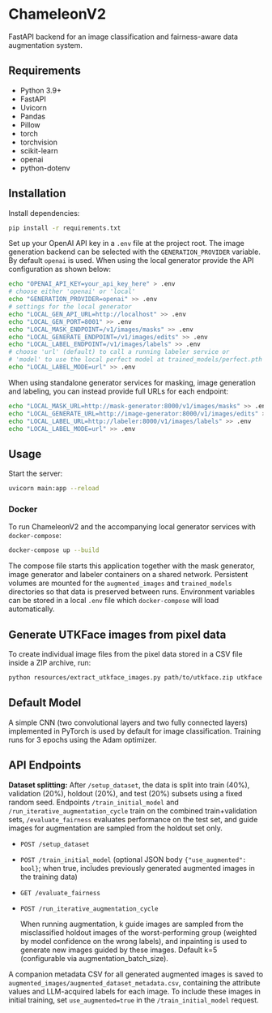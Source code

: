 # ChameleonV2

FastAPI backend for an image classification and fairness-aware data augmentation system.

## Requirements

- Python 3.9+
- FastAPI
- Uvicorn
- Pandas
- Pillow
- torch
- torchvision
- scikit-learn
- openai
- python-dotenv

## Installation

Install dependencies:

```bash
pip install -r requirements.txt
```

Set up your OpenAI API key in a `.env` file at the project root.  The image
generation backend can be selected with the `GENERATION_PROVIDER` variable.  By
default `openai` is used.  When using the local generator provide the API
configuration as shown below:

```bash
echo "OPENAI_API_KEY=your_api_key_here" > .env
# choose either 'openai' or 'local'
echo "GENERATION_PROVIDER=openai" >> .env
# settings for the local generator
echo "LOCAL_GEN_API_URL=http://localhost" >> .env
echo "LOCAL_GEN_PORT=8001" >> .env
echo "LOCAL_MASK_ENDPOINT=/v1/images/masks" >> .env
echo "LOCAL_GENERATE_ENDPOINT=/v1/images/edits" >> .env
echo "LOCAL_LABEL_ENDPOINT=/v1/images/labels" >> .env
# choose 'url' (default) to call a running labeler service or
# 'model' to use the local perfect model at trained_models/perfect.pth
echo "LOCAL_LABEL_MODE=url" >> .env
```

When using standalone generator services for masking, image generation and
labeling, you can instead provide full URLs for each endpoint:

```bash
echo "LOCAL_MASK_URL=http://mask-generator:8000/v1/images/masks" >> .env
echo "LOCAL_GENERATE_URL=http://image-generator:8000/v1/images/edits" >> .env
echo "LOCAL_LABEL_URL=http://labeler:8000/v1/images/labels" >> .env
echo "LOCAL_LABEL_MODE=url" >> .env
```

## Usage

Start the server:

```bash
uvicorn main:app --reload
```

### Docker

To run ChameleonV2 and the accompanying local generator services with
`docker-compose`:

```bash
docker-compose up --build
```

The compose file starts this application together with the mask generator,
image generator and labeler containers on a shared network. Persistent
volumes are mounted for the `augmented_images` and `trained_models`
directories so that data is preserved between runs. Environment variables
can be stored in a local `.env` file which `docker-compose` will load
automatically.

## Generate UTKFace images from pixel data

To create individual image files from the pixel data stored in a CSV file inside a ZIP archive, run:

```bash
python resources/extract_utkface_images.py path/to/utkface.zip utkface
```

## Default Model

A simple CNN (two convolutional layers and two fully connected layers) implemented in PyTorch is used by default for
image classification. Training runs for 3 epochs using the Adam optimizer.

## API Endpoints

**Dataset splitting:** After `/setup_dataset`, the data is split into train (40%), validation (20%), holdout (20%), and
test (20%) subsets using a fixed random seed. Endpoints `/train_initial_model` and `/run_iterative_augmentation_cycle`
train on the combined train+validation sets, `/evaluate_fairness` evaluates performance on the test set, and guide
images for augmentation are sampled from the holdout set only.

- `POST /setup_dataset`
- `POST /train_initial_model` (optional JSON body `{"use_augmented": bool}`; when true, includes previously generated augmented images in the training data)
- `GET /evaluate_fairness`
- `POST /run_iterative_augmentation_cycle`

  When running augmentation, k guide images are sampled from the misclassified holdout images of the worst-performing
  group (weighted by model confidence on the wrong labels), and inpainting is used to generate new images guided by
  these images. Default k=5 (configurable via augmentation_batch_size).

A companion metadata CSV for all generated augmented images is saved to `augmented_images/augmented_dataset_metadata.csv`, containing the attribute values and LLM-acquired labels for each image. To include these images in initial training, set `use_augmented=true` in the `/train_initial_model` request.
